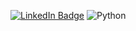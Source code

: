 [![LinkedIn Badge](https://img.shields.io/badge/LinkedIn-Profile-informational?style=flat&logo=linkedin&logoColor=white&color=0D76A8)](https://www.linkedin.com/in/joaoluizdandrea/)
![Python](https://img.shields.io/badge/-Python-black?style=flat-square&logo=Python)




